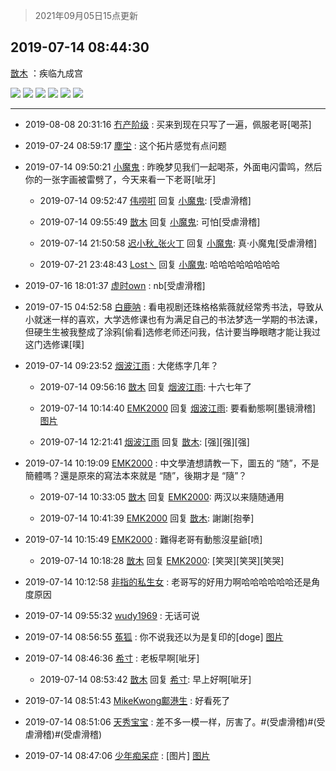 > 2021年09月05日15点更新
<link rel="stylesheet" href="https://cdn.jsdelivr.net/gh/taotie6/sampleJSON@main/css/photo_show.css">


 ## 2019-07-14 08:44:30 

 [㪚木](https://www.coolapk.com/feed/12724169?shareKey=MDRlYjQ0M2UyYTRkNjEzMTc0YzA~) ：疾临九成宫 

<div class="album">
<img class="img-item" src="http://image.coolapk.com/feed/2019/0714/08/1081091_a37b415f_5063_8012@1474x1080.jpeg" />
<img class="img-item" src="http://image.coolapk.com/feed/2019/0714/08/1081091_4dec92e0_5063_8014@1481x1080.jpeg" />
<img class="img-item" src="http://image.coolapk.com/feed/2019/0714/08/1081091_62e8c1e6_5063_8016@1477x1080.jpeg" />
<img class="img-item" src="http://image.coolapk.com/feed/2019/0714/08/1081091_5cc00904_5063_8018@1486x1080.jpeg" />
<img class="img-item" src="http://image.coolapk.com/feed/2019/0714/08/1081091_bc23c5cf_5063_8019@1519x1080.jpeg" />
<img class="img-item" src="http://image.coolapk.com/feed/2019/0714/08/1081091_b4780dc6_5063_8021@1475x1080.jpeg" />
</div>

 ------- 

- 2019-08-08 20:31:16 [冇产阶级](uid=594544) : 买来到现在只写了一遍，佩服老哥[喝茶] 

- 2019-07-24 08:59:17 [塵坣](uid=1275103) : 这个拓片感觉有点问题 

- 2019-07-14 09:50:21 [小魔鬼](uid=673514) : 昨晚梦见我们一起喝茶，外面电闪雷鸣，然后你的一张字画被雷劈了，今天来看一下老哥[呲牙] 

    - 2019-07-14 09:52:47 [伟唠咑](uid=488448) 回复 [小魔鬼](uid=673514): [受虐滑稽] 

    - 2019-07-14 09:55:49 [㪚木](uid=1081091) 回复 [小魔鬼](uid=673514): 可怕[受虐滑稽] 

    - 2019-07-14 21:50:58 [迟小秋_张火丁](uid=2162943) 回复 [小魔鬼](uid=673514): 真·小魔鬼[受虐滑稽] 

    - 2019-07-21 23:48:43 [Lost丶](uid=748418) 回复 [小魔鬼](uid=673514): 哈哈哈哈哈哈哈哈 

- 2019-07-16 18:01:37 [虚时own](uid=2225215) : nb[受虐滑稽] 

- 2019-07-15 04:52:58 [白鹿呐](uid=2607621) : 看电视剧还珠格格紫薇就经常秀书法，导致从小就迷一样的喜欢，大学选修课也有为满足自己的书法梦选一学期的书法课，但硬生生被我整成了涂鸦[偷看]选修老师还问我，估计要当睁眼瞎才能让我过这门选修课[噗] 

- 2019-07-14 09:23:52 [烟波江雨](uid=762889) : 大佬练字几年？ 

    - 2019-07-14 09:56:16 [㪚木](uid=1081091) 回复 [烟波江雨](uid=762889): 十六七年了 

    - 2019-07-14 10:14:40 [EMK2000](uid=381916) 回复 [烟波江雨](uid=762889): 要看動態啊[墨镜滑稽] [图片](http://image.coolapk.com/feed/2019/0714/10/381916_51f99ee2_0478_6594@1069x1530.png)

    - 2019-07-14 12:21:41 [烟波江雨](uid=762889) 回复 [㪚木](uid=1081091): [强][强][强] 

- 2019-07-14 10:19:09 [EMK2000](uid=381916) : 中文學渣想請教一下，圖五的 “随”，不是簡體嗎？還是原來的寫法本來就是 “随”，後期才是 “隨”？ 

    - 2019-07-14 10:33:05 [㪚木](uid=1081091) 回复 [EMK2000](uid=381916): 两汉以来隨随通用 

    - 2019-07-14 10:41:39 [EMK2000](uid=381916) 回复 [㪚木](uid=1081091): 謝謝[抱拳] 

- 2019-07-14 10:15:49 [EMK2000](uid=381916) : 難得老哥有動態沒星爺[喷] 

    - 2019-07-14 10:18:28 [㪚木](uid=1081091) 回复 [EMK2000](uid=381916): [笑哭][笑哭][笑哭] 

- 2019-07-14 10:12:58 [非指的私生女](uid=1309340) : 老哥写的好用力啊哈哈哈哈哈哈还是角度原因 

- 2019-07-14 09:55:32 [wudy1969](uid=1858066) : 无话可说 

- 2019-07-14 08:56:55 [菟狐](uid=1752036) : 你不说我还以为是复印的[doge] [图片](http://image.coolapk.com/feed/2019/0714/08/1752036_5852b65f_5813_4412@500x333.jpeg)

- 2019-07-14 08:46:36 [希寸](uid=634910) : 老板早啊[呲牙] 

    - 2019-07-14 08:53:42 [㪚木](uid=1081091) 回复 [希寸](uid=634910): 早上好啊[呲牙] 

- 2019-07-14 08:51:43 [MikeKwong鄺港生](uid=1316828) : 好看死了 

- 2019-07-14 08:51:06 [天秀宝宝](uid=1779214) : 差不多一模一样，厉害了。#(受虐滑稽)#(受虐滑稽)#(受虐滑稽) 

- 2019-07-14 08:47:06 [少年痴呆症](uid=749213) : [图片] [图片](http://image.coolapk.com/feed/2019/0714/08/749213_492a729f_5224_0426@85x91.jpeg)

